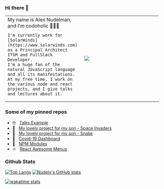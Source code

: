 ### Hi there 👋



<table border="0">
 
  <tr>
    <td width="50%"> 
    My name is Alex Nudelman, and I'm codoholic 👨🏻‍💻

    I'm currently work for [SolarWinds](https://www.solarwinds.com) as a Principal Architect ITSM and FullStack Developer.
    I'm a huge fan of the natural JavaScript language and all its manifestations.
    At my free time, I work on the various node and react projects, and I give talks and lectures about it.
  </td>
<td>
    <img src="https://github-readme-stats.vercel.app/api/top-langs/?username=nudelx&hide=html&langs_count=10&layout=compact">
    </td>
 </tr>
</table>


### Some of my pinned repos

 * 🤓 &nbsp; [Talks Example](https://nudelx.github.io/presentations/#/)
 * 👾 &nbsp; [My lovely project for my son - Space Invaders ](https://github.com/nudelx/ReactSpaceInvaders)
 * 👾 &nbsp; [My lovely project for my son - Snake ](https://github.com/nudelx/ReactRetroGameEmojiSnake)
 * 🦠 &nbsp; [Covid-19 Dashboard](https://github.com/nudelx/covid-live)
 * 💢 &nbsp; [NPM Modules](https://www.npmjs.com/~nudelx)
 * ⚛️ &nbsp; [React Awesome Menus](https://github.com/nudelx/ReactAwesomeMenus)





### Github Stats


[![Top Langs](https://github-readme-stats.vercel.app/api/top-langs/?username=nudelx&hide=html&langs_count=10&layout=compact)](https://github.com/anuraghazra/github-readme-stats) [![Nudelx's GitHub stats](https://github-readme-stats.vercel.app/api?username=nudelx&count_private=true&show_icons=true&include_all_commits=true&show_owner=true)](https://github.com/anuraghazra/github-readme-stats)

[![wakatime stats](https://github-readme-stats.vercel.app/api/wakatime?username=nudelx)](https://github.com/anuraghazra/github-readme-stats)



 





<!--
**nudelx/nudelx** is a ✨ _special_ ✨ repository because its `README.md` (this file) appears on your GitHub profile.




Here are some ideas to get you started:

- 🔭 I'm currently working on ...
- 🌱 I'm currently learning ...
- 👯 I'm looking to collaborate on ...
- 🤔 I'm looking for help with ...
- 💬 Ask me about ...
- 📫 How to reach me: ...
- 😄 Pronouns: ...
- ⚡ Fun fact: ...
-->
